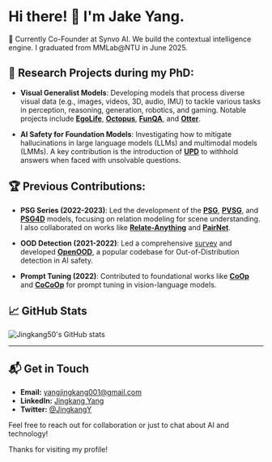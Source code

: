 # Hi there! 👋 I'm **Jake Yang**.

🚀 Currently Co-Founder at Synvo AI. We build the contextual intelligence engine. I graduated from MMLab@NTU in June 2025.

## 🚀 Research Projects during my PhD:

- **Visual Generalist Models**: Developing models that process diverse visual data (e.g., images, videos, 3D, audio, IMU) to tackle various tasks in perception, reasoning, generation, robotics, and gaming. Notable projects include [**EgoLife**](https://egolife-ai.github.io/), [**Octopus**](https://choiszt.github.io/Octopus/), [**FunQA**](https://funqa-benchmark.github.io/), and [**Otter**](https://github.com/EvolvingLMMs-Lab/Otter).

- **AI Safety for Foundation Models**: Investigating how to mitigate hallucinations in large language models (LLMs) and multimodal models (LMMs). A key contribution is the introduction of [**UPD**](https://github.com/AtsuMiyai/UPD) to withhold answers when faced with unsolvable questions.

## 🏆 Previous Contributions:

- **PSG Series (2022-2023)**: Led the development of the [**PSG**](https://github.com/Jingkang50/OpenPSG), [**PVSG**](https://github.com/LilyDaytoy/OpenPVSG), and [**PSG4D**](https://github.com/Jingkang50/PSG4D) models, focusing on relation modeling for scene understanding. I also collaborated on works like [**Relate-Anything**](https://github.com/EvolvingLMMs-Lab/RelateAnything) and [**PairNet**](https://github.com/king159/Pair-Net).

- **OOD Detection (2021-2022)**: Led a comprehensive [survey](https://github.com/Jingkang50/OODSurvey) and developed [**OpenOOD**](https://github.com/Jingkang50/OpenOOD), a popular codebase for Out-of-Distribution detection in AI safety.

- **Prompt Tuning (2022)**: Contributed to foundational works like [**CoOp**](https://github.com/KaiyangZhou/CoOp) and [**CoCoOp**](https://github.com/KaiyangZhou/CoOp) for prompt tuning in vision-language models.

## 📈 GitHub Stats

![Jingkang50's GitHub stats](https://github-readme-stats.vercel.app/api?username=Jingkang50&show_icons=true&theme=radical)

---

## 📬 Get in Touch

- **Email:** [yangjingkang001@gmail.com](mailto:jingkang001@gmail.com)
- **LinkedIn:** [Jingkang Yang](https://www.linkedin.com/in/jingkang-yang-137b78bb/)
- **Twitter:** [@JingkangY](https://twitter.com/JingkangY)

Feel free to reach out for collaboration or just to chat about AI and technology!

Thanks for visiting my profile!

